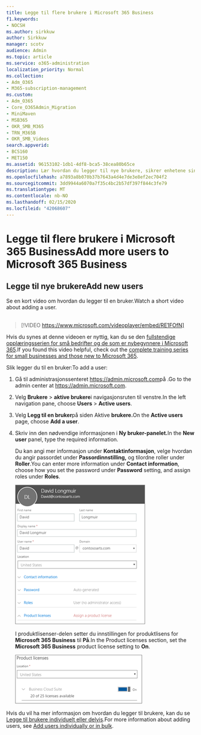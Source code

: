 ```yaml
---
title: Legge til flere brukere i Microsoft 365 Business
f1.keywords:
- NOCSH
ms.author: sirkkuw
author: Sirkkuw
manager: scotv
audience: Admin
ms.topic: article
ms.service: o365-administration
localization_priority: Normal
ms.collection:
- Adm_O365
- M365-subscription-management
ms.custom:
- Adm_O365
- Core_O365Admin_Migration
- MiniMaven
- MSB365
- OKR_SMB_M365
- TRN_M365B
- OKR_SMB_Videos
search.appverid:
- BCS160
- MET150
ms.assetid: 96153102-1db1-4df8-bca5-38cea80b65ce
description: Lær hvordan du legger til nye brukere, sikrer enhetene sine og tilordner roller i Microsoft 365 Business.
ms.openlocfilehash: a7893a8b070b37b7643a4d4e7de3e8ef2ec704f2
ms.sourcegitcommit: 3dd9944a6070a7f35c4bc2b57df397f844c3fe79
ms.translationtype: MT
ms.contentlocale: nb-NO
ms.lasthandoff: 02/15/2020
ms.locfileid: "42068607"
---
```

# <a name="add-more-users-to-microsoft-365-business"></a><span data-ttu-id="5491c-103">Legge til flere brukere i Microsoft 365 Business</span><span class="sxs-lookup"><span data-stu-id="5491c-103">Add more users to Microsoft 365 Business</span></span>

## <a name="add-new-users"></a><span data-ttu-id="5491c-104">Legge til nye brukere</span><span class="sxs-lookup"><span data-stu-id="5491c-104">Add new users</span></span>

<span data-ttu-id="5491c-105">Se en kort video om hvordan du legger til en bruker.</span><span class="sxs-lookup"><span data-stu-id="5491c-105">Watch a short video about adding a user.</span></span> <br><br>

> [!VIDEO https://www.microsoft.com/videoplayer/embed/RE1FOfN] 

<span data-ttu-id="5491c-106">Hvis du synes at denne videoen er nyttig, kan du se den [fullstendige opplæringsserien for små bedrifter og de som er nybegynnere i Microsoft 365](https://support.office.com/article/6ab4bbcd-79cf-4000-a0bd-d42ce4d12816).</span><span class="sxs-lookup"><span data-stu-id="5491c-106">If you found this video helpful, check out the [complete training series for small businesses and those new to Microsoft 365](https://support.office.com/article/6ab4bbcd-79cf-4000-a0bd-d42ce4d12816).</span></span>

<span data-ttu-id="5491c-107">Slik legger du til en bruker:</span><span class="sxs-lookup"><span data-stu-id="5491c-107">To add a user:</span></span>

1. <span data-ttu-id="5491c-108">Gå til administrasjonssenteret <a href="https://go.microsoft.com/fwlink/p/?linkid=837890" target="_blank">https://admin.microsoft.com</a>på .</span><span class="sxs-lookup"><span data-stu-id="5491c-108">Go to the admin center at <a href="https://go.microsoft.com/fwlink/p/?linkid=837890" target="_blank">https://admin.microsoft.com</a>.</span></span> 
2. <span data-ttu-id="5491c-109">Velg **Brukere** \> **aktive brukere**i navigasjonsruten til venstre.</span><span class="sxs-lookup"><span data-stu-id="5491c-109">In the left navigation pane, choose **Users** \> **Active users**.</span></span>
3. <span data-ttu-id="5491c-110">Velg **Legg til en bruker**på siden Aktive **brukere.**</span><span class="sxs-lookup"><span data-stu-id="5491c-110">On the **Active users** page, choose **Add a user**.</span></span>
4. <span data-ttu-id="5491c-111">Skriv inn den nødvendige informasjonen i **Ny bruker-panelet.**</span><span class="sxs-lookup"><span data-stu-id="5491c-111">In the **New user** panel, type the required information.</span></span> 
  
    <span data-ttu-id="5491c-112">Du kan angi mer informasjon under **Kontaktinformasjon**, velge hvordan du angir passordet under **Passordinnstilling,** og tilordne roller under **Roller**.</span><span class="sxs-lookup"><span data-stu-id="5491c-112">You can enter more information under **Contact information**, choose how you set the password under **Password** setting, and assign roles under **Roles**.</span></span>
      
    ![Enter user information in the New user card](../media/f04d39ca-48be-4868-8330-8552a4754c8b.png)
      
    <span data-ttu-id="5491c-114">I produktlisenser-delen setter du innstillingen for produktlisens for **Microsoft 365 Business** til **På**.</span><span class="sxs-lookup"><span data-stu-id="5491c-114">In the Product licenses section, set the **Microsoft 365 Business** product license setting to **On**.</span></span>
      
    ![Set the license setting to On position](../media/7404f7f7-93bc-44a3-9ffb-4208b5b17402.png)
  
<span data-ttu-id="5491c-116">Hvis du vil ha mer informasjon om hvordan du legger til brukere, kan du se [Legge til brukere individuelt eller delvis](https://docs.microsoft.com/office365/admin/add-users/add-users).</span><span class="sxs-lookup"><span data-stu-id="5491c-116">For  more information about adding users, see [Add users individually or in bulk](https://docs.microsoft.com/office365/admin/add-users/add-users).</span></span>
  
